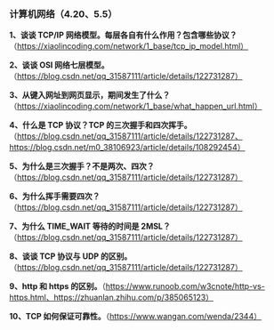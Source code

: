 ### 计算机网络（4.20、5.5）

**1、谈谈 TCP/IP 网络模型。每层各自有什么作用？包含哪些协议？**（https://xiaolincoding.com/network/1_base/tcp_ip_model.html）

**2、谈谈 OSI 网络七层模型。**（https://blog.csdn.net/qq_31587111/article/details/122731287）

**3、从键入网址到网页显示，期间发生了什么？**（https://xiaolincoding.com/network/1_base/what_happen_url.html）

**4、什么是 TCP 协议？TCP 的三次握手和四次挥手。**（https://blog.csdn.net/qq_31587111/article/details/122731287、https://blog.csdn.net/m0_38106923/article/details/108292454）

**5、为什么是三次握手？不是两次、四次？**（https://blog.csdn.net/qq_31587111/article/details/122731287）

**6、为什么挥手需要四次？**（https://blog.csdn.net/qq_31587111/article/details/122731287）

**7、为什么 TIME_WAIT 等待的时间是 2MSL？**（https://blog.csdn.net/qq_31587111/article/details/122731287）

**8、谈谈 TCP 协议与 UDP 的区别。**（https://blog.csdn.net/qq_31587111/article/details/122731287）

**9、http 和 https 的区别。**（https://www.runoob.com/w3cnote/http-vs-https.html、https://zhuanlan.zhihu.com/p/385065123）

**10、TCP 如何保证可靠性。**（https://www.wangan.com/wenda/2344）